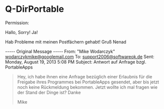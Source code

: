 Q-DirPortable
=============

Permission:

Hallo,
Sorry!
Ja!

Hab Probleme mit meinen Postfächern gehabt!
Gruß Nenad

----- Original Message ----- From: "Mike Wodarczyk" <wodarczykmike@googlemail.com>
To: <support2006@softwareok.de>
Sent: Monday, August 19, 2013 5:08 PM
Subject: Antwort auf Anfrage bzgl. PortableApps


> Hey,
> ich habe ihnen eine Anfrage bezüglich einer Erlaubnis für die Freigabe ihres Programmes bei PortableApps gesendet, aber bis jetzt noch keine Rückmeldung bekommen. Jetzt wollte ich mal fragen wie der Stand der Dinge ist?
> Danke
>
> Mike 

